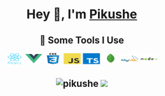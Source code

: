 <h1 align="center">Hey 👋, I'm <a href="https://stalk.gg/">Pikushe</a></h2>
<h2 align="center">🚀 Some Tools I Use</h2>
<p align="center">
<img src="https://raw.githubusercontent.com/devicons/devicon/master/icons/react/react-original-wordmark.svg" alt="react" width="40" height="25" />
<img src="https://raw.githubusercontent.com/devicons/devicon/master/icons/vuejs/vuejs-original.svg" alt="vue" width="40" height="25" />
<img src="https://raw.githubusercontent.com/devicons/devicon/master/icons/css3/css3-original-wordmark.svg" alt="css3" width="40" height="25" />
<img src="https://raw.githubusercontent.com/devicons/devicon/master/icons/javascript/javascript-original.svg" alt="javascript" width="40" height="25" />
<img src="https://raw.githubusercontent.com/devicons/devicon/master/icons/typescript/typescript-original.svg" alt="typescript" width="40" height="25" />
<img src="https://raw.githubusercontent.com/devicons/devicon/master/icons/mongodb/mongodb-original.svg" alt="mongodb" width="40" height="25" />
<img src="https://raw.githubusercontent.com/devicons/devicon/master/icons/mysql/mysql-original-wordmark.svg" alt="mysql" width="40" height="25" />
<img src="https://raw.githubusercontent.com/devicons/devicon/master/icons/nodejs/nodejs-original-wordmark.svg" alt="nodejs" width="40" height="25" />
</p>
<h2 align="center" height="100%">
  <img width="400px" height="564" src="https://github-readme-stats.vercel.app/api/top-langs/?username=pikushe&theme=dark&layout=pie" alt="pikushe" />
 <a href="https://discord.com/users/331878061954039808"><img  width="400px" src="https://luppufy.onrender.com/member/331878061954039808?border=ff0000"></a>
 </h2>
